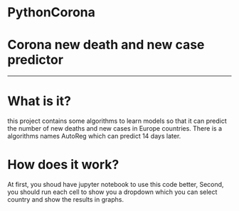# PythonCorona

# Corona new death and new case predictor
---------------------------------

# What is it?
this project contains some algorithms to learn models so that it can predict the number of new deaths and new cases in Europe countries.
There is a algorithms names AutoReg which can predict 14 days later.

 # How does it work?
 At first, you shoud have jupyter notebook to use this code better,
 Second, you should run each cell to show you a dropdown which you can select country and show the results in graphs.
